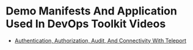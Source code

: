 # Demo Manifests And Application Used In DevOps Toolkit Videos

* [Authentication, Authorization, Audit, And Connectivity With Teleport](https://youtu.be/zVEbml1IAOQ)

